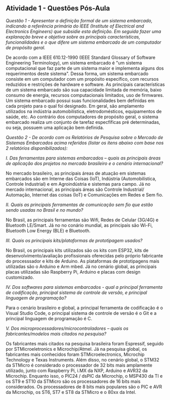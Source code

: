 ## Atividade 1 - Questões Pós-Aula

*Questão 1 - Apresentar a definição formal de um sistema embarcado, indicando a referência primária do IEEE (Institute of Electrical and Electronics Engineers) que subsidie esta definição. Em seguida fazer uma explanação breve e objetiva sobre as principais características, funcionalidades e o que difere um sistema embarcado de um computador de propósito geral.*


  De acordo com a IEEE 610.12-1990 (IEEE Standard Glossary of Software Engineering Terminology), um sistema embarcado é "um sistema computacional que faz parte de um sistema maior e implementa alguns dos requerimentos deste sistema". Dessa forma, um sistema embarcado consiste em um computador com um propósito específico, com recursos reduzidos e restrições de hardware e software. As principais características de um sistema embarcado são sua capacidade limitada de memória, baixo consumo de energia, recursos computacionais limitados, uso de firmwares. Um sistema embarcado possui suas funcionalidades bem definidas em cada projeto para o qual foi designado. Em geral, são amplamento utilizados na indústria automobilística, eletrodomésticos, equipamentos de saúde, etc. Ao contrário dos computadores de propósito geral, o sistema embarcado realiza um conjunto de tarefaz especfíficas pré determinadas, ou seja, possuem uma aplicação bem definida.


*Questão 2 - De acordo com os Relatórios de Pesquisa sobre o Mercado de Sistemas Embarcados acima referidos (listar os itens abaixo com base nos 2 relatórios disponibilizados):*

*I. Das ferramentas para sistemas embarcados – quais as principais áreas de aplicação dos projetos no mercado brasileiro e o cenário internacional?*

No mercado brasileiro, as principais áreas de atuação em sistemas embarcados são em Interne das Coisas (IoT), Indústria (Automobilística, Controle Industrial) e em Agroindústria e sistemas para campo. Já no mercado internacional, as principais áreas são Controle Industrial/ Automação, Internet das coisas (IoT) e Comunicações em Redes e Sem fio.


*II. Quais as principais ferramentas de comunicação sem fio que estão sendo usadas no Brasil e no mundo?*

No Brasil, as principais ferramentas são Wifi, Redes de Celular (3G/4G) e Bluetooth LE/Smart. Já no no conário mundial, as principais são Wi-Fi, Bluetooth Low Energy (BLE) e Bluetooth.


*III. Quais os principais kits/plataformas de prototipagem usados?*

No Brasil, os principais kits utilizados são os kits com ESP32, kits de desenvolvimento/avaliação profissionais oferecidas pelo próprio fabricante do processsador e kits de Arduino. As plataformas de prototipagens mais utilizadas são o Arduino e Arm mbed. Já no cenário global, as principais placas utilizadas são Raspberry Pi, Arduino e placas com design customizado.


*IV. Dos softwares para sistemas embarcados - qual a principal ferramenta de codificação, principal sistema de controle de versão, e principal linguagem de programação?*

Para o cenário brasileiro e global, a principal ferramenta de codificação é o Visual Studio Code, o principal sistema de controle de versão é o Git e a principal linguagem de programação é C.

*V. Dos microprocessadores/microcontroladores – quais os fabricantes/modelos mais citados na pesquisa?*

Os fabricantes mais citados na pesquisa brasileira foram Espressif,
seguido por STMicroeletronics e Microchip/Atmel. Já na pesquisa global, os fabricantes mais conhecidos foram STMicroelectronics, Microchip Technology e Texas Instruments. Além disso, no cenário global, o STM32 da STMicro é considerado o processador de 32 bits mais amplamente utilizado, junto com Raspberry Pi, i.MX da NXP, Arduino e AVR32 da Microchip. Enquanto isso, o PIC24 / dsPIC da Microchip, o MSP430 da TI e os ST9 e ST10 da STMicro são os processadores de 16 bits mais considerados. Os processadores de 8 bits mais populares são o PIC e AVR da Microchip, os ST6, ST7 e ST8 da STMicro e o 80xx da Intel.
